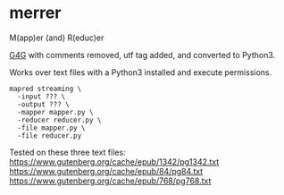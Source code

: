 # merrer
M(app)er (and) R(educ)er

[G4G](https://www.geeksforgeeks.org/hadoop-streaming-using-python-word-count-problem/) with comments removed, utf tag added, and converted to Python3. 

Works over text files with a Python3 installed and execute permissions.

```
mapred streaming \
  -input ??? \
  -output ??? \
  -mapper mapper.py \
  -reducer reducer.py \
  -file mapper.py \
  -file reducer.py
```

Tested on these three text files:
  https://www.gutenberg.org/cache/epub/1342/pg1342.txt \
  https://www.gutenberg.org/cache/epub/84/pg84.txt \
  https://www.gutenberg.org/cache/epub/768/pg768.txt
